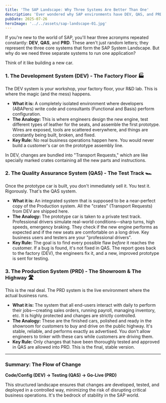 ```yaml
---
title: 'The SAP Landscape: Why Three Systems Are Better Than One'
description: 'Ever wondered why SAP environments have DEV, QAS, and PRD systems? Let’s explore the most fundamental concept in SAP Basis with a simple analogy.'
pubDate: 2025-07-26
heroImage: '../../assets/sap-landscape-01.jpg'
---
```


If you're new to the world of SAP, you'll hear three acronyms repeated constantly: **DEV**, **QAS**, and **PRD**. These aren't just random letters; they represent the three core systems that form the SAP System Landscape. But why do we need three separate systems to run one application?

Think of it like building a new car.

### 1. The Development System (DEV) - The Factory Floor 🏭

The DEV system is your workshop, your factory floor, your R&D lab. This is where the magic (and the mess) happens.

* **What it is:** A completely isolated environment where developers (ABAPers) write code and consultants (Functional and Basis) perform configuration.
* **The Analogy:** This is where engineers design the new engine, test different types of leather for the seats, and assemble the first prototype. Wires are exposed, tools are scattered everywhere, and things are constantly being built, broken, and fixed.
* **Key Rule:** No real business operations happen here. You would never build a customer's car on the prototype assembly line.

In DEV, changes are bundled into "Transport Requests," which are like specially marked crates containing all the new parts and instructions.

### 2. The Quality Assurance System (QAS) - The Test Track 🏎️

Once the prototype car is built, you don't immediately sell it. You test it. Rigorously. That's the QAS system.

* **What it is:** An integrated system that is supposed to be a near-perfect copy of the Production system. All the "crates" (Transport Requests) from DEV are shipped here.
* **The Analogy:** The prototype car is taken to a private test track. Professional drivers simulate real-world conditions—sharp turns, high speeds, emergency braking. They check if the new engine performs as expected and if the new seats are comfortable on a long drive. Key business users and testers are your "professional drivers".
* **Key Rule:** The goal is to find every possible flaw *before* it reaches the customer. If a bug is found, it's not fixed in QAS. The report goes back to the factory (DEV), the engineers fix it, and a new, improved prototype is sent for testing.

### 3. The Production System (PRD) - The Showroom & The Highway 🛣️

This is the real deal. The PRD system is the live environment where the actual business runs.

* **What it is:** The system that all end-users interact with daily to perform their jobs—creating sales orders, running payroll, managing inventory, etc. It is highly protected and changes are strictly controlled.
* **The Analogy:** These are the finished cars, polished and ready in the showroom for customers to buy and drive on the public highway. It's stable, reliable, and performs exactly as advertised. You don't allow engineers to tinker with these cars while customers are driving them.
* **Key Rule:** Only changes that have been thoroughly tested and approved in QAS are allowed into PRD. This is the final, stable version.

---

### Summary: The Flow of Change

**Code/Config (DEV) → Testing (QAS) → Go-Live (PRD)**

This structured landscape ensures that changes are developed, tested, and deployed in a controlled way, minimizing the risk of disrupting critical business operations. It's the bedrock of stability in the SAP world.